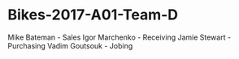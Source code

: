 # Bikes-2017-A01-Team-D

Mike Bateman - Sales 
Igor Marchenko - Receiving 
Jamie Stewart - Purchasing 
Vadim Goutsouk - Jobing
